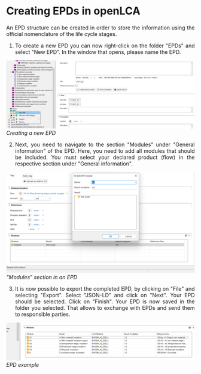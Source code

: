 # Creating EPDs in openLCA

<div style='text-align: justify;'>

An EPD structure can be created in order to store the information using the official nomenclature of the life cycle stages.

1.	To create a new EPD you can now right-click on the folder "EPDs" and select "New EPD". In the window that opens, please name the EPD.

![](../media/epd_open_new.png)
_Creating a new EPD_

2.	Next, you need to navigate to the section "Modules" under "General information" of the EPD. Here, you need to add all modules that should be included. You must select your declared product (flow) in the respective section under "General information".

![](../media/epd_modules.png)
_"Modules" section in an EPD_

3.	It is now possible to export the completed EPD, by clicking on "File" and selecting "Export". Select "JSON-LD" and click on "Next". Your EPD should be selected. Click on "Finish". Your EPD is now saved in the folder you selected. That allows to exchange with EPDs and send them to responsible parties.

![](../media/epd_example.png)
_EPD example_

</div>